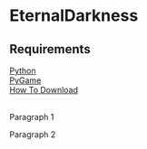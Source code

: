 # EternalDarkness

<h2>Requirements</h2>
<a href="https://www.python.org/downloads/">Python<a/><br>
<a href="https://www.lfd.uci.edu/~gohlke/pythonlibs/#pygame">PyGame<a/><br>
<a href="https://www.youtube.com/watch?v=_GikMdhAhv0">How To Download<a/><br>
  
<img src="">
<img src="">
<img src="">
<img src="">



<p>
  Paragraph 1
  
</p>
<p>
  Paragraph 2
  
  </p>
